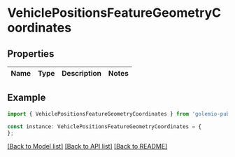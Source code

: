 # VehiclePositionsFeatureGeometryCoordinates


## Properties

Name | Type | Description | Notes
------------ | ------------- | ------------- | -------------

## Example

```typescript
import { VehiclePositionsFeatureGeometryCoordinates } from 'golemio-public-transport-api';

const instance: VehiclePositionsFeatureGeometryCoordinates = {
};
```

[[Back to Model list]](../README.md#documentation-for-models) [[Back to API list]](../README.md#documentation-for-api-endpoints) [[Back to README]](../README.md)
